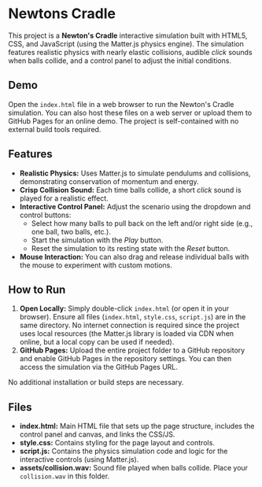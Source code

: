 # Newtons Cradle

This project is a **Newton's Cradle** interactive simulation built with HTML5, CSS, and JavaScript (using the Matter.js physics engine). The simulation features realistic physics with nearly elastic collisions, audible *click* sounds when balls collide, and a control panel to adjust the initial conditions.

## Demo

Open the `index.html` file in a web browser to run the Newton's Cradle simulation. You can also host these files on a web server or upload them to GitHub Pages for an online demo. The project is self-contained with no external build tools required.

## Features

- **Realistic Physics:** Uses Matter.js to simulate pendulums and collisions, demonstrating conservation of momentum and energy.
- **Crisp Collision Sound:** Each time balls collide, a short *click* sound is played for a realistic effect.
- **Interactive Control Panel:** Adjust the scenario using the dropdown and control buttons:
  - Select how many balls to pull back on the left and/or right side (e.g., one ball, two balls, etc.).
  - Start the simulation with the *Play* button.
  - Reset the simulation to its resting state with the *Reset* button.
- **Mouse Interaction:** You can also drag and release individual balls with the mouse to experiment with custom motions.

## How to Run

1. **Open Locally:** Simply double-click `index.html` (or open it in your browser). Ensure all files (`index.html`, `style.css`, `script.js`) are in the same directory. No internet connection is required since the project uses local resources (the Matter.js library is loaded via CDN when online, but a local copy can be used if needed).
2. **GitHub Pages:** Upload the entire project folder to a GitHub repository and enable GitHub Pages in the repository settings. You can then access the simulation via the GitHub Pages URL.

No additional installation or build steps are necessary.

## Files

- **index.html:** Main HTML file that sets up the page structure, includes the control panel and canvas, and links the CSS/JS.
- **style.css:** Contains styling for the page layout and controls.
- **script.js:** Contains the physics simulation code and logic for the interactive controls (using Matter.js).
 - **assets/collision.wav:** Sound file played when balls collide. Place your `collision.wav` in this folder.
